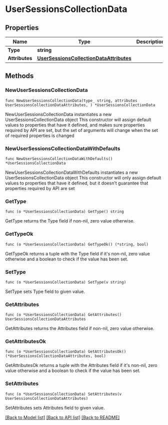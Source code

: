 # UserSessionsCollectionData

## Properties

Name | Type | Description | Notes
------------ | ------------- | ------------- | -------------
**Type** | **string** |  | 
**Attributes** | [**UserSessionsCollectionDataAttributes**](UserSessionsCollectionDataAttributes.md) |  | 

## Methods

### NewUserSessionsCollectionData

`func NewUserSessionsCollectionData(type_ string, attributes UserSessionsCollectionDataAttributes, ) *UserSessionsCollectionData`

NewUserSessionsCollectionData instantiates a new UserSessionsCollectionData object
This constructor will assign default values to properties that have it defined,
and makes sure properties required by API are set, but the set of arguments
will change when the set of required properties is changed

### NewUserSessionsCollectionDataWithDefaults

`func NewUserSessionsCollectionDataWithDefaults() *UserSessionsCollectionData`

NewUserSessionsCollectionDataWithDefaults instantiates a new UserSessionsCollectionData object
This constructor will only assign default values to properties that have it defined,
but it doesn't guarantee that properties required by API are set

### GetType

`func (o *UserSessionsCollectionData) GetType() string`

GetType returns the Type field if non-nil, zero value otherwise.

### GetTypeOk

`func (o *UserSessionsCollectionData) GetTypeOk() (*string, bool)`

GetTypeOk returns a tuple with the Type field if it's non-nil, zero value otherwise
and a boolean to check if the value has been set.

### SetType

`func (o *UserSessionsCollectionData) SetType(v string)`

SetType sets Type field to given value.


### GetAttributes

`func (o *UserSessionsCollectionData) GetAttributes() UserSessionsCollectionDataAttributes`

GetAttributes returns the Attributes field if non-nil, zero value otherwise.

### GetAttributesOk

`func (o *UserSessionsCollectionData) GetAttributesOk() (*UserSessionsCollectionDataAttributes, bool)`

GetAttributesOk returns a tuple with the Attributes field if it's non-nil, zero value otherwise
and a boolean to check if the value has been set.

### SetAttributes

`func (o *UserSessionsCollectionData) SetAttributes(v UserSessionsCollectionDataAttributes)`

SetAttributes sets Attributes field to given value.



[[Back to Model list]](../README.md#documentation-for-models) [[Back to API list]](../README.md#documentation-for-api-endpoints) [[Back to README]](../README.md)


